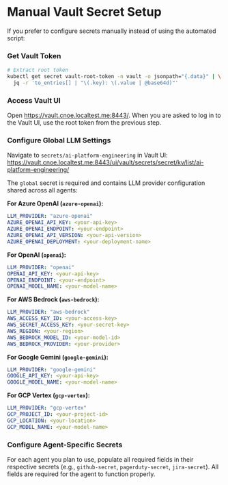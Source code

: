 # Manual Vault Secret Setup

If you prefer to configure secrets manually instead of using the automated script:

### Get Vault Token

```bash
# Extract root token
kubectl get secret vault-root-token -n vault -o jsonpath="{.data}" | \
  jq -r 'to_entries[] | "\(.key): \(.value | @base64d)"'
```

### Access Vault UI

Open https://vault.cnoe.localtest.me:8443/. When you are asked to log in to the Vault UI, use the root token from the previous step.

### Configure Global LLM Settings

Navigate to `secrets/ai-platform-engineering` in Vault UI: https://vault.cnoe.localtest.me:8443/ui/vault/secrets/secret/kv/list/ai-platform-engineering/

The `global` secret is required and contains LLM provider configuration shared across all agents:

**For Azure OpenAI (`azure-openai`):**
```yaml
LLM_PROVIDER: "azure-openai"
AZURE_OPENAI_API_KEY: <your-api-key>
AZURE_OPENAI_ENDPOINT: <your-endpoint>
AZURE_OPENAI_API_VERSION: <your-api-version>
AZURE_OPENAI_DEPLOYMENT: <your-deployment-name>
```

**For OpenAI (`openai`):**
```yaml
LLM_PROVIDER: "openai"
OPENAI_API_KEY: <your-api-key>
OPENAI_ENDPOINT: <your-endpoint>
OPENAI_MODEL_NAME: <your-model-name>
```

**For AWS Bedrock (`aws-bedrock`):**
```yaml
LLM_PROVIDER: "aws-bedrock"
AWS_ACCESS_KEY_ID: <your-access-key>
AWS_SECRET_ACCESS_KEY: <your-secret-key>
AWS_REGION: <your-region>
AWS_BEDROCK_MODEL_ID: <your-model-id>
AWS_BEDROCK_PROVIDER: <your-provider>
```

**For Google Gemini (`google-gemini`):**
```yaml
LLM_PROVIDER: "google-gemini"
GOOGLE_API_KEY: <your-api-key>
GOOGLE_MODEL_NAME: <your-model-name>
```

**For GCP Vertex (`gcp-vertex`):**
```yaml
LLM_PROVIDER: "gcp-vertex"
GCP_PROJECT_ID: <your-project-id>
GCP_LOCATION: <your-location>
GCP_MODEL_NAME: <your-model-name>
```

### Configure Agent-Specific Secrets

For each agent you plan to use, populate all required fields in their respective secrets (e.g., `github-secret`, `pagerduty-secret`, `jira-secret`). All fields are required for the agent to function properly.

